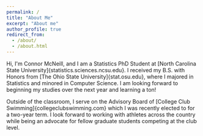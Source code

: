 ```yaml
---
permalink: /
title: "About Me"
excerpt: "About me"
author_profile: true
redirect_from: 
  - /about/
  - /about.html
---
```


Hi, I'm Connor McNeill, and I am a Statistics PhD Student at [North Carolina State University]{statistics.sciences.ncsu.edu}. I received my B.S. with Honors from [The Ohio State University]{stat.osu.edu}, where I majored in Statistics and minored in Computer Science. I am looking forward to beginning my studies over the next year and learning a ton! 

Outside of the classroom, I serve on the Advisory Board of [College Club Swimming]{collegeclubswimming.com} which I was recently elected to for a two-year term. I look forward to working with athletes across the country while being an advocate for fellow graduate students competing at the club level.
